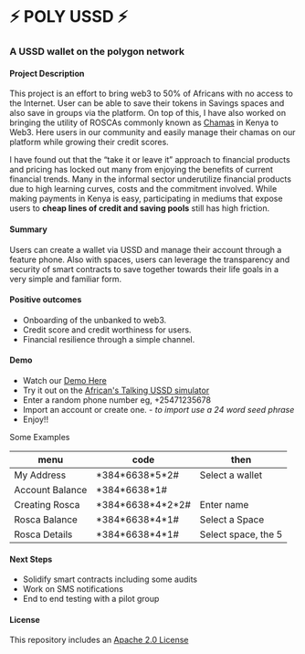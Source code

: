 # ⚡ POLY USSD ⚡

### A USSD wallet on the polygon network

#### Project Description

This project is an effort to bring web3 to 50% of Africans with no access to the Internet. User can be able to save their tokens in Savings spaces and also save in groups via the platform.
On top of this, I have also worked on bringing the utility of ROSCAs commonly known as [Chamas](<https://en.wikipedia.org/wiki/Chama_(investment)>) in Kenya to Web3. Here users in our community and easily manage their chamas on our platform while growing their credit scores.

I have found out that the “take it or leave it” approach to financial products and pricing has locked out many from enjoying the benefits of current financial trends. Many in the informal sector underutilize financial products due to high learning curves, costs and the commitment involved. While making payments in Kenya is easy, participating in mediums that expose users to **cheap lines of credit and saving pools** still has high friction.

#### Summary

Users can create a wallet via USSD and manage their account through a feature phone. Also with spaces, users can leverage the transparency and security of smart contracts to save together towards their life goals in a very simple and familiar form.

#### Positive outcomes

- Onboarding of the unbanked to web3.
- Credit score and credit worthiness for users.
- Financial resilience through a simple channel.

#### Demo

- Watch our [Demo Here](https://youtu.be/8O4Wfaf4pvU) 
- Try it out on the [African's Talking USSD simulator](https://simulator.africastalking.com:1517/)
- Enter a random phone number eg, +25471235678
- Import an account or create one. - _to import use a 24 word seed phrase_
- Enjoy!!

Some Examples

| menu            | code                  | then                |  
| --------------- | --------------------- | ------------------- | 
| My Address      | \*384\*6638\*5\*2#    | Select a wallet     | 
| Account Balance | \*384\*6638\*1#       |                     | 
| Creating Rosca  | \*384\*6638\*4\*2\*2# | Enter name          |   
| Rosca Balance   | \*384\*6638\*4\*1#    | Select a Space      | 
| Rosca Details   | \*384\*6638\*4\*1#    | Select space, the 5 | 

#### Next Steps

- Solidify smart contracts including some audits
- Work on SMS notifications
- End to end testing with a pilot group

#### License

This repository includes an [Apache 2.0 License](https://choosealicense.com/licenses/apache-2.0/)
